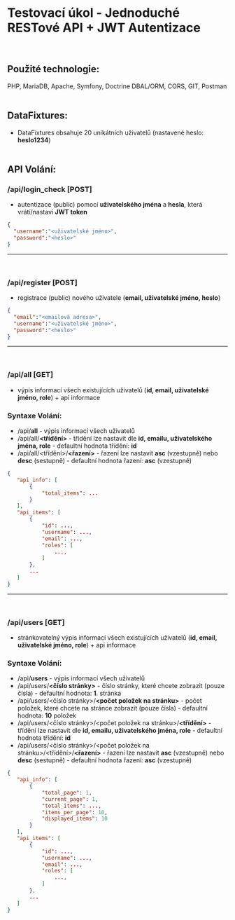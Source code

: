 # Testovací úkol - Jednoduché RESTové API + JWT Autentizace
<br />

## Použité technologie:

PHP, MariaDB, Apache, Symfony, Doctrine DBAL/ORM, CORS, GIT, Postman
<br /><br />

## DataFixtures:
- DataFixtures obsahuje 20 unikátních uživatelů (nastavené heslo: **heslo1234**)
<br /><br />

## API Volání:

### /api/login_check [POST]
  - autentizace (public) pomocí **uživatelského jména** a **hesla**, která vrátí/nastaví **JWT token**
  ```json
  {
    "username":"<uživatelské jméno>",
    "password":"<heslo>"
  }
  ```
  <hr><br />
  
### /api/register [POST]
  - registrace (public) nového uživatele (**email, uživatelské jméno, heslo**)
  ```json
  {
    "email":"<emailová adresa>",
    "username":"<uživatelské jméno>",
    "password":"<heslo>"
  }
  ```
  <hr><br />
 
### /api/all [GET]
  - výpis informací všech existujících uživatelů (**id, email, uživatelské jméno, role**) + api informace
### Syntaxe Volání:
  * /api/**all**  - výpis informací všech uživatelů
  * /api/all/**<třídění>** - třídění lze nastavit dle **id, emailu, uživatelského jména, role** - defaultní hodnota třídění: **id**
  * /api/all/<třídění>/**<řazení>** - řazení lze nastavit **asc** (vzestupně) nebo **desc** (sestupně) - defaultní hodnota řazení: **asc** (vzestupně)
 ```json
 {
    "api_info": [
        {
            "total_items": ...
        }
    ],
    "api_items": [
        {
            "id": ...,
            "username": ...,
            "email": ...,
            "roles": [
                ...,
            ]
        },
        ...
    ] 
 }
 ```
 <hr><br />
 
 ### /api/users [GET]
  - stránkovatelný výpis informací všech existujících uživatelů (**id, email, uživatelské jméno, role**) + api informace
 ### Syntaxe Volání:
  * /api/**users**  - výpis informací všech uživatelů
  * /api/users/**<číslo stránky>** - číslo stránky, které chcete zobrazit (pouze čísla) - defaultní hodnota: **1**. stránka
  * /api/users/<číslo stránky>/**<počet položek na stránku>** - počet položek, které chcete na stránce zobrazit (pouze čísla) - defaultní hodnota: **10** položek
  * /api/users/<číslo stránky>/<počet položek na stránku>/**<třídění>** - třídění lze nastavit dle **id, emailu, uživatelského jména, role** - defaultní hodnota třídění: **id**
  * /api/users/<číslo stránky>/<počet položek na stránku>/<třídění>/**<řazení>** - řazení lze nastavit **asc** (vzestupně) nebo **desc** (sestupně) - defaultní hodnota řazení: **asc** (vzestupně)
  
 ```json
 {
    "api_info": [
        {
            "total_page": 1,
            "current_page": 1,
            "total_items": ...,
            "items_per_page": 10,
            "displayed_items": 10
        }
    ],
    "api_items": [
        {
            "id": ...,
            "username": ...,
            "email": ...,
            "roles": [
                ...,
            ]
        },
        ...
    ]
 }
 ```
  
